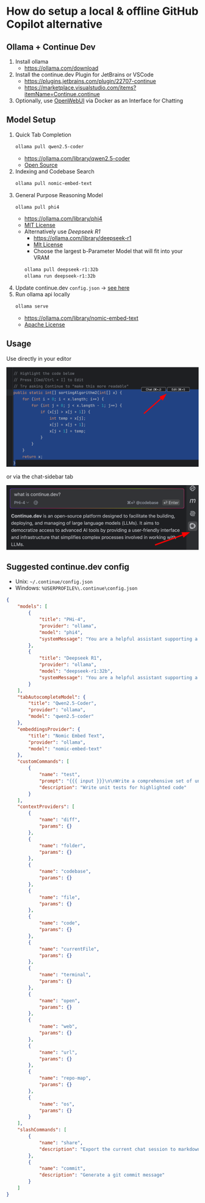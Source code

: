 # How do setup a local & offline GitHub Copilot alternative

## Ollama + Continue Dev

1. Install ollama
    - https://ollama.com/download
2. Install the continue.dev Plugin for JetBrains or VSCode
    - https://plugins.jetbrains.com/plugin/22707-continue
    - https://marketplace.visualstudio.com/items?itemName=Continue.continue
3. Optionally, use [OpenWebUI](https://docs.openwebui.com) via Docker as an Interface for Chatting

## Model Setup

1. Quick Tab Completion
    ```bash
    ollama pull qwen2.5-coder
    ```
    - https://ollama.com/library/qwen2.5-coder
    - [Open Source](https://github.com/QwenLM/Qwen2.5-Coder?tab=readme-ov-file#readme)
2. Indexing and Codebase Search
    ```bash
    ollama pull nomic-embed-text
    ```
3. General Purpose Reasoning Model
    ```bash
    ollama pull phi4
    ```
   - https://ollama.com/library/phi4
   - [MIT License](https://ollama.com/library/phi4/blobs/fa8235e5b48f)
   - Alternatively use *Deepseek R1*
     - https://ollama.com/library/deepseek-r1
     - [MIt License](https://ollama.com/library/deepseek-r1:32b/blobs/6e4c38e1172f)
     - Choose the largest b-Parameter Model that will fit into your VRAM
     ```bash
     ollama pull deepseek-r1:32b
     ollama run deepseek-r1:32b
     ```
4. Update continue.dev `config.json` -> [see here](#suggested-continuedev-config)
5. Run ollama api locally
    ```bash
    ollama serve
    ```
    - https://ollama.com/library/nomic-embed-text
    - [Apache License](https://ollama.com/library/nomic-embed-text/blobs/c71d239df917)

## Usage

Use directly in your editor

![continue-in-editor.png](assets/continue-in-editor.png)

or via the chat-sidebar tab

![continue-chat-sidebar.png](assets/continue-chat-sidebar.png)

## Suggested continue.dev config

- Unix: `~/.continue/config.json`
- Windows: `%USERPROFILE%\.continue\config.json`

```json title="~/.continue/config.json"
{
    "models": [
        {
            "title": "PHi-4",
            "provider": "ollama",
            "model": "phi4",
            "systemMessage": "You are a helpful assistant supporting a software developer. Your tasks may involve explaining technical concepts, assisting with code, offering best practices, and solving programming-related issues across various languages and frameworks. Always provide clear, concise, and accurate answers. Always respond in English."
        },
        {
            "title": "Deepseek R1",
            "provider": "ollama",
            "model": "deepseek-r1:32b",
            "systemMessage": "You are a helpful assistant supporting a software developer. Your tasks may involve explaining technical concepts, assisting with code, offering best practices, and solving programming-related issues across various languages and frameworks. Always provide clear, concise, and accurate answers. Always respond in English."
        }
    ],
    "tabAutocompleteModel": {
        "title": "Qwen2.5-Coder",
        "provider": "ollama",
        "model": "qwen2.5-coder"
    },
    "embeddingsProvider": {
        "title": "Nomic Embed Text",
        "provider": "ollama",
        "model": "nomic-embed-text"
    },
    "customCommands": [
        {
            "name": "test",
            "prompt": "{{{ input }}}\n\nWrite a comprehensive set of unit tests for the selected code. It should setup, run tests that check for correctness including important edge cases, and teardown. Ensure that the tests are complete and sophisticated. Give the tests just as chat output, don't edit any file.",
            "description": "Write unit tests for highlighted code"
        }
    ],
    "contextProviders": [
        {
            "name": "diff",
            "params": {}
        },
        {
            "name": "folder",
            "params": {}
        },
        {
            "name": "codebase",
            "params": {}
        },
        {
            "name": "file",
            "params": {}
        },
        {
            "name": "code",
            "params": {}
        },
        {
            "name": "currentFile",
            "params": {}
        },
        {
            "name": "terminal",
            "params": {}
        },
        {
            "name": "open",
            "params": {}
        },
        {
            "name": "web",
            "params": {}
        },
        {
            "name": "url",
            "params": {}
        },
        {
            "name": "repo-map",
            "params": {}
        },
        {
            "name": "os",
            "params": {}
        }
    ],
    "slashCommands": [
        {
            "name": "share",
            "description": "Export the current chat session to markdown"
        },
        {
            "name": "commit",
            "description": "Generate a git commit message"
        }
    ]
}
```
